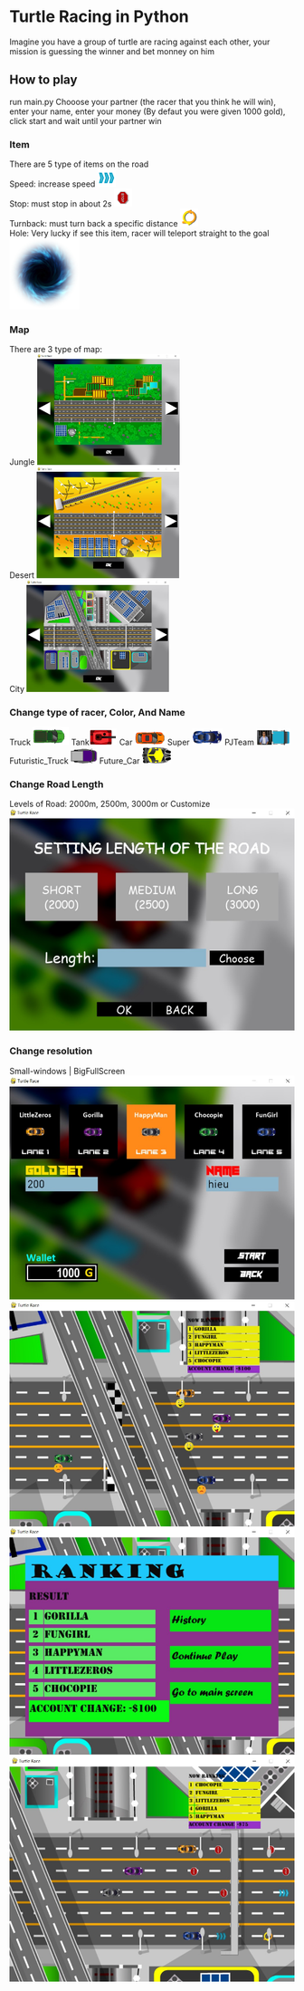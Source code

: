 # Turtle Racing in Python 
Imagine you have a group of turtle are racing against each other, your mission is guessing the winner and bet monney on him  
## How to play
run main.py
Chooose your partner (the racer that you think he will win), enter your name, enter your money (By defaut you were given 1000 gold), click start and wait until your partner win
### Item
There are 5 type of items on the road  
Speed: increase speed <img src="https://github.com/PLHieu/Simple-Turtle-Racing-in-Python/blob/master/picture/spellicon/speed.png" alt=""  />  
Stop: must stop in about 2s <img src="https://github.com/PLHieu/Simple-Turtle-Racing-in-Python/blob/master/picture/spellicon/stop.png" alt=""  />  
Turnback: must turn back a specific distance <img src="https://github.com/PLHieu/Simple-Turtle-Racing-in-Python/blob/master/picture/spellicon/turnback.png" alt=""  />  
Hole: Very lucky if see this item, racer will teleport straight to the goal <img src="https://github.com/PLHieu/Simple-Turtle-Racing-in-Python/blob/master/picture/hole/h1.png" alt="" />  

### Map 
There are 3 type of map:  
Jungle <img src="https://github.com/PLHieu/Simple-Turtle-Racing-in-Python/blob/master/demogame/map1.jpg" alt="" width="50%" height="" />  
Desert <img src="https://github.com/PLHieu/Simple-Turtle-Racing-in-Python/blob/master/demogame/map2.jpg" alt="" width="50%" height="" />  
City <img src="https://github.com/PLHieu/Simple-Turtle-Racing-in-Python/blob/master/demogame/map3.jpg" alt="" width="50%" height="" />  

### Change type of racer, Color, And Name
Truck <img src="https://github.com/PLHieu/Simple-Turtle-Racing-in-Python/blob/master/picture/TurtleObject/TRUCK/TRUCK104.png" alt=""  /> Tank<img src="https://github.com/PLHieu/Simple-Turtle-Racing-in-Python/blob/master/picture/TurtleObject/TANK/TANK103.png" alt=""  /> 
Car <img src="https://github.com/PLHieu/Simple-Turtle-Racing-in-Python/blob/master/picture/TurtleObject/CAR/CAR101.png" alt=""  /> 
Super <img src="https://github.com/PLHieu/Simple-Turtle-Racing-in-Python/blob/master/picture/TurtleObject/SUPER/SUPER102.png" alt=""  /> 
PJTeam <img src="https://github.com/PLHieu/Simple-Turtle-Racing-in-Python/blob/master/picture/TurtleObject/PJTeam/01.png" alt=""  /> 
Futuristic_Truck <img src="https://github.com/PLHieu/Simple-Turtle-Racing-in-Python/blob/master/picture/TurtleObject/FUTURISTIC_TRUCK/FUTURISTIC_TRUCK108.png" alt="" /> 
Future_Car <img src="https://github.com/PLHieu/Simple-Turtle-Racing-in-Python/blob/master/picture/TurtleObject/FUTURE_CAR/FUTURE_CAR107.png" alt="" /> 

### Change Road Length
Levels of Road: 2000m, 2500m, 3000m or Customize  
<img src="https://github.com/PLHieu/Simple-Turtle-Racing-in-Python/blob/master/demogame/road.jpg" alt=""  width="600px"  />

### Change resolution 
Small-windows | BigFullScreen  
<img src="https://github.com/PLHieu/Simple-Turtle-Racing-in-Python/blob/master/demogame/play1.jpg" alt="" width="600px" height="" />
<img src="https://github.com/PLHieu/Simple-Turtle-Racing-in-Python/blob/master/demogame/play2.jpg" alt="" width="600px" height="" />
<img src="https://github.com/PLHieu/Simple-Turtle-Racing-in-Python/blob/master/demogame/play3.jpg" alt="" width="600px" height="" />
<img src="https://github.com/PLHieu/Simple-Turtle-Racing-in-Python/blob/master/demogame/play4.jpg" alt="" width="600px" height="" />

